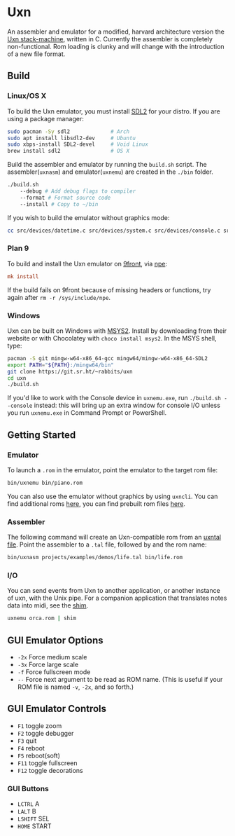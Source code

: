 # Uxn

An assembler and emulator for a modified, harvard architecture version the [Uxn stack-machine](https://wiki.xxiivv.com/site/uxn.html), written in C. 
Currently the assembler is completely non-functional. Rom loading is clunky and will change with the introduction of a new file format. 

## Build

### Linux/OS X

To build the Uxn emulator, you must install [SDL2](https://wiki.libsdl.org/) for your distro. If you are using a package manager:

```sh
sudo pacman -Sy sdl2             # Arch
sudo apt install libsdl2-dev     # Ubuntu
sudo xbps-install SDL2-devel     # Void Linux
brew install sdl2                # OS X
```

Build the assembler and emulator by running the `build.sh` script. The assembler(`uxnasm`) and emulator(`uxnemu`) are created in the `./bin` folder.

```sh
./build.sh 
	--debug # Add debug flags to compiler
	--format # Format source code
	--install # Copy to ~/bin
```

If you wish to build the emulator without graphics mode:

```sh
cc src/devices/datetime.c src/devices/system.c src/devices/console.c src/devices/file.c src/uxn.c -DNDEBUG -Os -g0 -s src/uxncli.c -o bin/uxncli
```

### Plan 9 

To build and install the Uxn emulator on [9front](http://9front.org/), via [npe](https://git.sr.ht/~ft/npe):

```rc
mk install
```

If the build fails on 9front because of missing headers or functions, try again after `rm -r /sys/include/npe`.

### Windows

Uxn can be built on Windows with [MSYS2](https://www.msys2.org/). Install by downloading from their website or with Chocolatey with `choco install msys2`. In the MSYS shell, type:

```sh
pacman -S git mingw-w64-x86_64-gcc mingw64/mingw-w64-x86_64-SDL2
export PATH="${PATH}:/mingw64/bin"
git clone https://git.sr.ht/~rabbits/uxn
cd uxn
./build.sh
```

If you'd like to work with the Console device in `uxnemu.exe`, run `./build.sh --console` instead: this will bring up an extra window for console I/O unless you run `uxnemu.exe` in Command Prompt or PowerShell.

## Getting Started

### Emulator

To launch a `.rom` in the emulator, point the emulator to the target rom file:

```sh
bin/uxnemu bin/piano.rom
```

You can also use the emulator without graphics by using `uxncli`. You can find additional roms [here](https://sr.ht/~rabbits/uxn/sources), you can find prebuilt rom files [here](https://itch.io/c/248074/uxn-roms). 

### Assembler 

The following command will create an Uxn-compatible rom from an [uxntal file](https://wiki.xxiivv.com/site/uxntal.html). Point the assembler to a `.tal` file, followed by and the rom name:

```sh
bin/uxnasm projects/examples/demos/life.tal bin/life.rom
```

### I/O

You can send events from Uxn to another application, or another instance of uxn, with the Unix pipe. For a companion application that translates notes data into midi, see the [shim](https://git.sr.ht/~rabbits/shim).

```sh
uxnemu orca.rom | shim
```

## GUI Emulator Options

- `-2x` Force medium scale
- `-3x` Force large scale
- `-f`  Force fullscreen mode
- `--`  Force next argument to be read as ROM name. (This is useful if your ROM file is named `-v`, `-2x`, and so forth.)

## GUI Emulator Controls

- `F1` toggle zoom
- `F2` toggle debugger
- `F3` quit
- `F4` reboot
- `F5` reboot(soft)
- `F11` toggle fullscreen
- `F12` toggle decorations

### GUI Buttons

- `LCTRL` A
- `LALT` B
- `LSHIFT` SEL 
- `HOME` START
